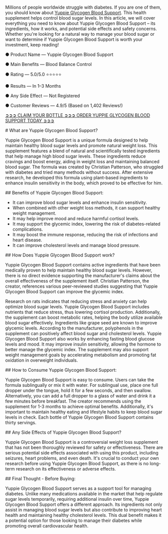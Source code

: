 Millions of people worldwide struggle with diabetes. If you are one of them, you should know about [Yuppie Glycogen Blood Support](https://www.facebook.com/yuppieglycogenbloodsupport/). This health supplement helps control blood sugar levels. In this article, we will cover everything you need to know about Yuppie Glycogen Blood Support – its ingredients, how it works, and potential side effects and safety concerns. Whether you're looking for a natural way to manage your blood sugar or want to determine if Yuppie Glycogen Blood Support is worth your investment, keep reading!

● Product Name — Yuppie Glycogen Blood Support

● Main Benefits — Blood Balance Control

● Rating — 5.0/5.0 ⭐⭐⭐⭐⭐

● Results — In 1–3 Months

● Any Side Effect — Not Registered

● Customer Reviews — 4.9/5 (Based on 1,402 Reviews!)‍

[‍➲➲➲ CLAIM YOUR BOTTLE ➲➲➲ ORDER YUPPIE GLYCOGEN BLOOD SUPPORT TODAY ➲➲➲](https://atozsupplement.com/yuppie-glycogen-blood-support/)

‍#‍ What are Yuppie Glycogen Blood Support?‍

‍Yuppie Glycogen Blood Support is a unique formula designed to help maintain healthy blood sugar levels and promote natural weight loss. This supplement features a blend of natural and scientifically tested ingredients that help manage high blood sugar levels. These ingredients reduce cravings and boost energy, aiding in weight loss and maintaining balanced blood sugar. The formula was created by Christian Patterson, who struggled with diabetes and tried many methods without success. After extensive research, he developed this formula using plant-based ingredients to enhance insulin sensitivity in the body, which proved to be effective for him.

‍‍##  Benefits of Yuppie Glycogen Blood Support:

- It can improve blood sugar levels and enhance insulin sensitivity.
- When combined with other weight loss methods, it can support healthy weight management.
- It may help improve mood and reduce harmful cortisol levels.
- It may support the glycemic index, lowering the risk of diabetes-related complications.
- It may boost the immune response, reducing the risk of infections and heart disease.
- It can improve cholesterol levels and manage blood pressure.

‍‍## How Does Yuppie Glycogen Blood Support work?

Yuppie Glycogen Blood Support contains active ingredients that have been medically proven to help maintain healthy blood sugar levels. However, there is no direct evidence supporting the manufacturer's claims about the overall effectiveness of the supplement itself. Christian Patterson, the creator, references various peer-reviewed studies suggesting that Yuppie Glycogen Blood Support can improve the glycemic index.

Research on rats indicates that reducing stress and anxiety can help optimize blood sugar levels. Yuppie Glycogen Blood Support includes nutrients that reduce stress, thus lowering cortisol production. Additionally, the supplement can boost metabolic rates, helping the body utilize available blood sugar effectively. Ingredients like grape seed are known to improve glycemic levels. According to the manufacturer, polyphenols in the supplement can positively affect blood sugar and cholesterol levels. Yuppie Glycogen Blood Support also works by enhancing fasting blood glucose levels and mood. It may improve insulin sensitivity, allowing the hormone to better manage the glycemic index. The supplement may also support weight management goals by accelerating metabolism and promoting fat oxidation in overweight individuals.

‍## ‍How to Consume Yuppie Glycogen Blood Support:‍

Yuppie Glycogen Blood Support is easy to consume. Users can take the formula sublingually or mix it with water. For sublingual use, place one full dropper under the tongue, hold it for a few seconds, and then swallow. Alternatively, you can add a full dropper to a glass of water and drink it a few minutes before breakfast. The creator recommends using the supplement for 1-3 months to achieve optimal benefits. Additionally, it's important to maintain healthy eating and lifestyle habits to keep blood sugar levels in check. Each bottle of Yuppie Glycogen Blood Support contains thirty servings.

‍## ‍Any Side Effects of Yuppie Glycogen Blood Support?

Yuppie Glycogen Blood Support is a controversial weight loss supplement that has not been thoroughly reviewed for safety or effectiveness. There are serious potential side effects associated with using this product, including seizures, heart problems, and even death. It's crucial to conduct your own research before using Yuppie Glycogen Blood Support, as there is no long-term research on its effectiveness or adverse effects.

‍## Final Thought - Before Buying:‍

Yuppie Glycogen Blood Support serves as a support tool for managing diabetes. Unlike many medications available in the market that help regulate sugar levels temporarily, requiring additional insulin over time, Yuppie Glycogen Blood Support offers a different approach. Its ingredients not only assist in managing blood sugar levels but also contribute to improving heart health and maintaining healthy cholesterol levels. This dual benefit makes it a potential option for those looking to manage their diabetes while promoting overall cardiovascular health.
